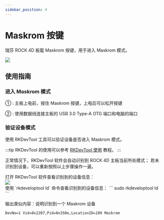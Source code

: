 ```yaml
---
sidebar_position: 4
---
```


# Maskrom 按键

瑞莎 ROCK 4D 板载 Maskrom 按键，用于进入 Maskrom 模式。

<div style={{textAlign: 'center'}}>
  <img src="/img/rock4/4d/rock4d-maskrom.webp" style={{width: '100%', maxWidth: '1200px'}} />
</div>

## 使用指南

### 进入 Maskrom 模式

① : 主板上电前，按住 Maskrom 按键，上电后可以松开按键

② : 使用数据线连接主板的 USB 3.0 Type-A OTG 端口和电脑的端口

### 验证设备模式

使用 RKDevTool 工具可以验证设备是否进入 Maskrom 模式。

:::tip
RKDevTool 的使用可以参考 [RKDevTool 使用](../low-level-dev/tool_rkdevtool) 教程。
:::

正常情况下，RKDevTool 软件会自动识别到 ROCK 4D 主板当前所处模式； 若未识别到设备，可以重新按照以上步骤操作一遍。

<Tabs queryString="maskrom-display">

<TabItem value="Windows">
打开 RKDevTool 软件查看识别到的设备信息：
<div style={{textAlign: 'center'}}>
<img src="/img/rock4/4d/maskrom-mode.webp" style={{width: '100%', maxWidth: '1200px'}} />
</div>

</TabItem>

<TabItem value="Linux/MacOS">
使用 `rkdeveloptool ld` 命令查看识别到的设备信息：
<NewCodeBlock tip="Linux/MacOS-Host$" type="host">
```
sudo rkdeveloptool ld
```
</NewCodeBlock>

输出类似内容：说明识别到一个 Maskrom 设备

```
DevNo=1	Vid=0x2207,Pid=0x350e,LocationID=109 Maskrom
```

</TabItem>

</Tabs>
